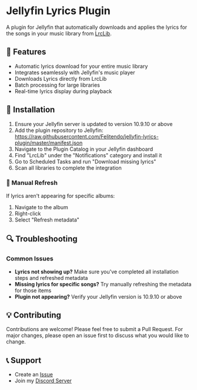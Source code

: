 # Jellyfin Lyrics Plugin

A plugin for Jellyfin that automatically downloads and applies the lyrics for the songs in your music library from [LrcLib](https://lrclib.net).

## 🎵 Features

- Automatic lyrics download for your entire music library
- Integrates seamlessly with Jellyfin's music player
- Downloads Lyrics directly from LrcLib
- Batch processing for large libraries
- Real-time lyrics display during playback

## 🚀 Installation

1. Ensure your Jellyfin server is updated to version 10.9.10 or above
2. Add the plugin repository to Jellyfin: https://raw.githubusercontent.com/Felitendo/jellyfin-lyrics-plugin/master/manifest.json
3. Navigate to the Plugin Catalog in your Jellyfin dashboard
4. Find "LrcLib" under the "Notifications" category and install it
5. Go to Scheduled Tasks and run "Download missing lyrics"
6. Scan all libraries to complete the integration

### 📝 Manual Refresh
If lyrics aren't appearing for specific albums:
1. Navigate to the album
2. Right-click
3. Select "Refresh metadata"

## 🔍 Troubleshooting

### Common Issues
- **Lyrics not showing up?** Make sure you've completed all installation steps and refreshed metadata
- **Missing lyrics for specific songs?** Try manually refreshing the metadata for those items
- **Plugin not appearing?** Verify your Jellyfin version is 10.9.10 or above

## 💡 Contributing

Contributions are welcome! Please feel free to submit a Pull Request. For major changes, please open an issue first to discuss what you would like to change.

## 📞 Support

- Create an [Issue](https://github.com/yourusername/jellyfin-lyrics-plugin/issues)
- Join my [Discord Server](https://dsc.gg/felitendo)
